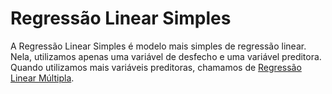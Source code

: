 # Regressão Linear Simples
A Regressão Linear Simples é modelo mais simples de regressão linear. Nela, utilizamos apenas uma variável de desfecho e uma variável preditora. Quando utilizamos mais variáveis preditoras, chamamos de [Regressão Linear Múltipla](https://github.com/Gregory-JP/Scikit-Learn/blob/main/Regressao/regressao_multipla).
